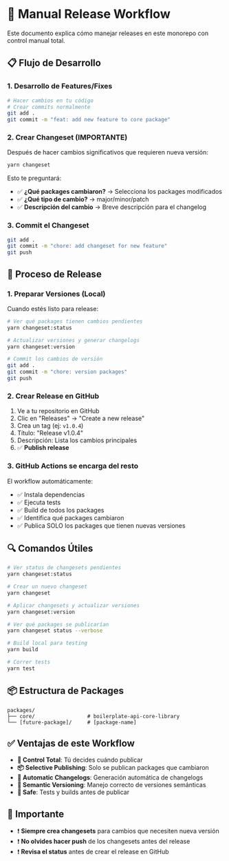 # 🚀 Manual Release Workflow

Este documento explica cómo manejar releases en este monorepo con control manual total.

## 📋 Flujo de Desarrollo

### 1. Desarrollo de Features/Fixes
```bash
# Hacer cambios en tu código
# Crear commits normalmente
git add .
git commit -m "feat: add new feature to core package"
```

### 2. Crear Changeset (IMPORTANTE)
Después de hacer cambios significativos que requieren nueva versión:

```bash
yarn changeset
```

Esto te preguntará:
- ✅ **¿Qué packages cambiaron?** → Selecciona los packages modificados
- ✅ **¿Qué tipo de cambio?** → major/minor/patch
- ✅ **Descripción del cambio** → Breve descripción para el changelog

### 3. Commit el Changeset
```bash
git add .
git commit -m "chore: add changeset for new feature"
git push
```

## 🎯 Proceso de Release

### 1. Preparar Versiones (Local)
Cuando estés listo para release:

```bash
# Ver qué packages tienen cambios pendientes
yarn changeset:status

# Actualizar versiones y generar changelogs
yarn changeset:version

# Commit los cambios de versión
git add .
git commit -m "chore: version packages"
git push
```

### 2. Crear Release en GitHub
1. Ve a tu repositorio en GitHub
2. Clic en "Releases" → "Create a new release"
3. Crea un tag (ej: `v1.0.4`)
4. Título: "Release v1.0.4"
5. Descripción: Lista los cambios principales
6. ✅ **Publish release**

### 3. GitHub Actions se encarga del resto
El workflow automáticamente:
- ✅ Instala dependencias
- ✅ Ejecuta tests
- ✅ Build de todos los packages
- ✅ Identifica qué packages cambiaron
- ✅ Publica SOLO los packages que tienen nuevas versiones

## 🔍 Comandos Útiles

```bash
# Ver status de changesets pendientes
yarn changeset:status

# Crear un nuevo changeset
yarn changeset

# Aplicar changesets y actualizar versiones
yarn changeset:version

# Ver qué packages se publicarían
yarn changeset status --verbose

# Build local para testing
yarn build

# Correr tests
yarn test
```

## 📦 Estructura de Packages

```
packages/
├── core/                 # boilerplate-api-core-library
└── [future-package]/     # [package-name]
```

## ✅ Ventajas de este Workflow

- **🎯 Control Total**: Tú decides cuándo publicar
- **📦 Selective Publishing**: Solo se publican packages que cambiaron
- **📝 Automatic Changelogs**: Generación automática de changelogs
- **🔄 Semantic Versioning**: Manejo correcto de versiones semánticas
- **🧪 Safe**: Tests y builds antes de publicar

## 🚨 Importante

- ❗ **Siempre crea changesets** para cambios que necesiten nueva versión
- ❗ **No olvides hacer push** de los changesets antes del release
- ❗ **Revisa el status** antes de crear el release en GitHub
